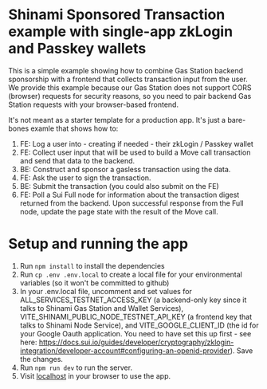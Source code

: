 # Shinami Sponsored Transaction example with single-app zkLogin and Passkey wallets
This is a simple example showing how to combine Gas Station backend sponsorship with a frontend that collects transaction input from the user. We provide this example because our Gas Station does not support CORS (browser) requests for security reasons, so you need to pair backend Gas Station requests with your browser-based frontend. 

It's not meant as a starter template for a production app. It's just a bare-bones examle that shows how to:
1. FE: Log a user into - creating if needed - their zkLogin / Passkey wallet 
2. FE: Collect user input that will be used to build a Move call transaction and send that data to the backend.
3. BE: Construct and sponsor a gasless transaction using the data.
4. FE: Ask the user to sign the transaction.
5. BE: Submit the transaction (you could also submit on the FE)
6. FE: Poll a Sui Full node for information about the transaction digest returned from the backend. Upon successful response from the Full node, update the page state with the result of the Move call.



# Setup and running the app
1. Run `npm install` to install the dependencies
2. Run `cp .env .env.local` to create a local file for your environmental variables (so it won't be committed to github)
3. In your .env.local file, uncomment and set values for ALL_SERVICES_TESTNET_ACCESS_KEY (a backend-only key since it talks to Shinami Gas Station and Wallet Services), VITE_SHINAMI_PUBLIC_NODE_TESTNET_API_KEY (a frontend key that talks to Shinami Node Service), and VITE_GOOGLE_CLIENT_ID (the id for your Google Oauth application. You need to have set this up first - see here: https://docs.sui.io/guides/developer/cryptography/zklogin-integration/developer-account#configuring-an-openid-provider). Save the changes.
4. Run `npm run dev` to run the server.  
5. Visit [localhost](http://localhost:3000/) in your browser to use the app.

